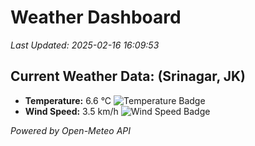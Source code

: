 
# Weather Dashboard

_Last Updated: 2025-02-16 16:09:53_

## Current Weather Data: (Srinagar, JK)
- **Temperature:** 6.6 °C ![Temperature Badge](https://img.shields.io/badge/Temperature-Low%20Temp-blue)
- **Wind Speed:** 3.5 km/h ![Wind Speed Badge](https://img.shields.io/badge/Wind%20Speed-Light%20Wind-blue)

*Powered by Open-Meteo API*
